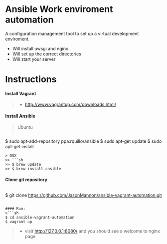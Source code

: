 Ansible Work enviroment automation
=========

A configuration management tool to set up a virtual development enviroment.

  - Will install uwsgi and nginx
  - Will set up the correct directories
  - Will start your server

Instructions
=========

#### Install Vagrant
> * <http://www.vagrantup.com/downloads.html/>

#### Install Ansible
> Ubuntu
>> ```sh
$ sudo apt-add-repository ppa:rquillo/ansible
$ sudo apt-get update
$ sudo apt-get install
```
> OSX
>> ```sh
>> $ brew update
>> $ brew install ansible
```

#### Clone git repository
>```sh
$ git clone https://github.com/JasonMannon/ansible-vagrant-automation.git
```

#### Run:
>```sh
$ cd ansible-vagrant-automation
$ vagrant up
```
> * visit <http://127.0.0.1:8080/> and you should see a welcome to nginx page
